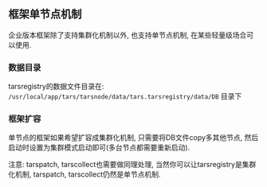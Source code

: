 ## 框架单节点机制

企业版本框架除了支持集群化机制以外, 也支持单节点机制, 在某些轻量级场合可以使用.


### 数据目录

tarsregistry的数据文件目录在: `/usr/local/app/tars/tarsnode/data/tars.tarsregistry/data/DB` 目录下

### 框架扩容

单节点的框架如果希望扩容成集群化机制, 只需要将DB文件copy多其他节点, 然后启动时设置为集群模式启动即可(多台节点都需要重新启动).

注意: tarspatch, tarscollect也需要做同理处理, 当然你可以让tarsregistry是集群化机制, tarspatch, tarscollect仍然是单节点机制. 